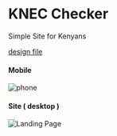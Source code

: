 # KNEC Checker

Simple Site for Kenyans


[design file](https://www.figma.com/file/qjrsd4U6xVqErDDFCkVACT/KNEC-design?type=design&node-id=0-286&mode=design&t=t8ECU23FLaOUsFRb-0)

#### Mobile
![phone](https://github.com/shadmeoli/KNEC-checker/assets/85517013/e15b386c-4095-4d7e-8538-ad7d2a35f208)

#### Site ( desktop )
![Landing Page](https://github.com/shadmeoli/KNEC-checker/assets/85517013/afa5d65a-d2b4-4873-83f2-262cfedb29ff)
